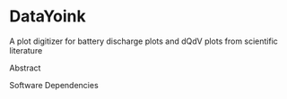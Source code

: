 # DataYoink <br />
A plot digitizer for battery discharge plots and dQdV plots from scientific literature <br />

Abstract

Software Dependencies
